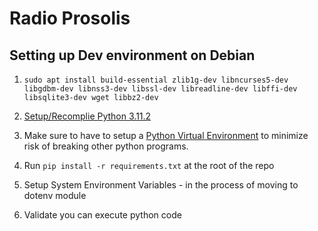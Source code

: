 # Radio Prosolis

## Setting up Dev environment on Debian

1. ``sudo apt install build-essential zlib1g-dev libncurses5-dev libgdbm-dev libnss3-dev libssl-dev libreadline-dev libffi-dev libsqlite3-dev wget libbz2-dev``

2. [Setup/Recomplie Python 3.11.2](https://techviewleo.com/how-to-install-python-3-on-debian/)

3. Make sure to have to setup a [Python Virtual Environment](https://docs.python.org/3/library/venv.html) to minimize risk of breaking other python programs.

4. Run ``pip install -r requirements.txt`` at the root of the repo

5. Setup System Environment Variables - in the process of moving to dotenv module

6. Validate you can execute python code